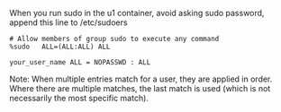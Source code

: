 When you run sudo in the u1 container, avoid asking sudo password, append this line to /etc/sudoers
```
# Allow members of group sudo to execute any command
%sudo	ALL=(ALL:ALL) ALL

your_user_name ALL = NOPASSWD : ALL
```
Note: When multiple entries match for a user, they are applied in order. Where there are multiple matches, the last match is used (which is not necessarily the most specific match).
